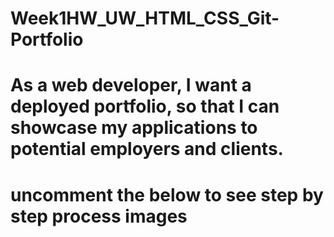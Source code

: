 # Week1HW_UW_HTML_CSS_Git-Portfolio
As a web developer, I want a deployed portfolio, so that I can showcase my applications to potential employers and clients.
====================================================
# uncomment the below to see step by step process images
<!-- ![index file](assets/images/index1.png) -->
<!-- ![body's css](assets/images/bodyCSS.png) -->
<!-- [image's css](assets/images/imageCSS.png) -->
<!-- [general CSS settings](assets/images/genralCSSsetting.png) -->